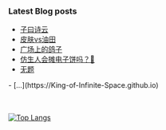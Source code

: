 ### Latest Blog posts
<!-- BLOG-POST-LIST:START -->
- [子曰诗云](https://King-of-Infinite-Space.github.io/posts/2021-03-子曰诗云.html)
- [皮肤vs油田](https://King-of-Infinite-Space.github.io/posts/2021-03-皮肤vs油田.html)
- [广场上的鸽子](https://King-of-Infinite-Space.github.io/posts/2021-03-广场上的鸽子.html)
- [仿生人会摊电子饼吗？📱](https://King-of-Infinite-Space.github.io/posts/2021-01-仿生人会摊电子饼吗.html)
- [无题](https://King-of-Infinite-Space.github.io/posts/2020-12-无题.html)
<!-- BLOG-POST-LIST:END -->- [...](https://King-of-Infinite-Space.github.io)


　<!-- spacing -->

[![Top Langs](https://github-readme-stats.vercel.app/api/top-langs/?username=King-of-Infinite-Space&langs_count=4&layout=compact)](https://github.com/anuraghazra/github-readme-stats)
